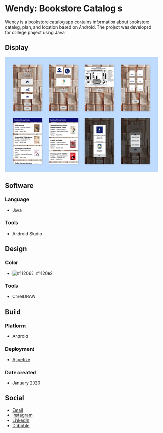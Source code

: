# Wendy: Bookstore Catalog s
Wendy is a bookstore catalog app contains information about bookstore catalog, plan, and location based on Android. The project was developed for college project using Java.

## Display
![Display](https://raw.githubusercontent.com/luqmanherifa/luqman-herifa-personal-portfolio-v2/main/src/images/mobile_wendy.png)

## Software
### Language
  - Java

### Tools
  - Android Studio

## Design  
### Color
  - ![#112062](https://placehold.co/20x20/112062/112062.png)  #112062
  
### Tools
  - CorelDRAW

## Build
### Platform
  - Android

### Deployment
  - [Appetize](https://appetize.io/app/75h2klr5wkjfn7v2i2pvpwurfa)

### Date created
  - January 2020

## Social
  - [Email](mailto:luqmanherifa@gmail.com)
  - [Instagram](https://www.instagram.com/luqmanherifa)
  - [LinkedIn](https://www.linkedin.com/in/luqmanherifa)
  - [Dribbble](https://dribbble.com/luqmanherifa)
